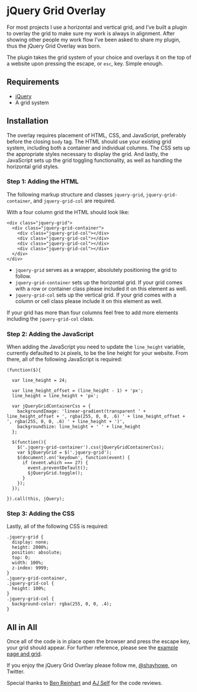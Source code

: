 # jQuery Grid Overlay

For most projects I use a horizontal and vertical grid, and I&#8217;ve built a plugin to overlay the grid to make sure my work is always in alignment. After showing other people my work flow I&#8217;ve been asked to share my plugin, thus the jQuery Grid Overlay was born.

The plugin takes the grid system of your choice and overlays it on the top of a website upon pressing the escape, or `esc`, key. Simple enough.

## Requirements

* [jQuery](http://jquery.com/)
* A grid system

## Installation

The overlay requires placement of HTML, CSS, and JavaScript, preferably before the closing `body` tag. The HTML should use your existing grid system, including both a container and individual columns. The CSS sets up the appropriate styles necessary to display the grid. And lastly, the JavaScript sets up the grid toggling functionality, as well as handling the horizontal grid styles.

### Step 1: Adding the HTML

The following markup structure and classes `jquery-grid`, `jquery-grid-container`, and `jquery-grid-col` are required.

With a four column grid the HTML should look like:

```
<div class="jquery-grid">
  <div class="jquery-grid-container">
    <div class="jquery-grid-col"></div>
    <div class="jquery-grid-col"></div>
    <div class="jquery-grid-col"></div>
    <div class="jquery-grid-col"></div>
  </div>
</div>
```

* `jquery-grid` serves as a wrapper, absolutely positioning the grid to follow.
* `jquery-grid-container` sets up the horizontal grid. If your grid comes with a row or container class please included it on this element as well.
* `jquery-grid-col` sets up the vertical grid. If your grid comes with a column or cell class please include it on this element as well.

If your grid has more than four columns feel free to add more elements including the `jquery-grid-col` class.

### Step 2: Adding the JavaScript

When adding the JavaScript you need to update the `line_height` variable, currently defaulted to `24` pixels, to be the line height for your website. From there, all of the following JavaScript is required:

```
(function($){

  var line_height = 24;

  var line_height_offset = (line_height - 1) + 'px';
  line_height = line_height + 'px';

  var jQueryGridContainerCss = {
    backgroundImage: 'linear-gradient(transparent ' + line_height_offset + ', rgba(255, 0, 0, .6) ' + line_height_offset + ', rgba(255, 0, 0, .6) ' + line_height + ')',
    backgroundSize: line_height + ' ' + line_height
  };

  $(function(){
    $('.jquery-grid-container').css(jQueryGridContainerCss);
    var $jQueryGrid = $('.jquery-grid');
    $(document).on('keydown', function(event) {
      if (event.which === 27) {
        event.preventDefault();
        $jQueryGrid.toggle();
      }
    });
  });

}).call(this, jQuery);
```
### Step 3: Adding the CSS

Lastly, all of the following CSS is required:

```
.jquery-grid {
  display: none;
  height: 2000%;
  position: absolute;
  top: 0;
  width: 100%;
  z-index: 9999;
}
.jquery-grid-container,
.jquery-grid-col {
  height: 100%;
}
.jquery-grid-col {
  background-color: rgba(255, 0, 0, .4);
}
```

## All in All

Once all of the code is in place open the browser and press the escape key, your grid should appear. For further reference, please see the [example page and grid](https://github.com/shayhowe/jquery-grid-overlay/blob/master/index.html).

If you enjoy the jQuery Grid Overlay please follow me, [@shayhowe](https://twitter.com/shayhowe), on Twitter.

Special thanks to [Ben Reinhart](https://github.com/benjreinhart) and [AJ Self](https://github.com/ajself) for the code reviews.
